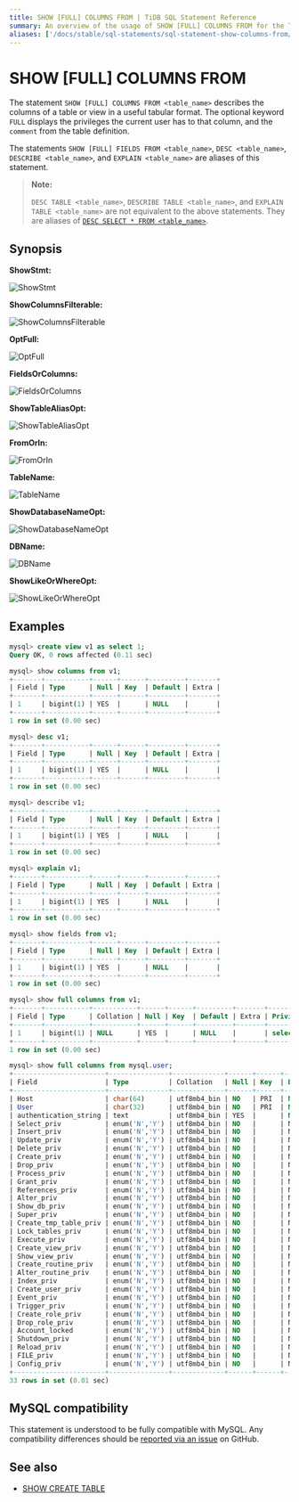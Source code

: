```yaml
---
title: SHOW [FULL] COLUMNS FROM | TiDB SQL Statement Reference
summary: An overview of the usage of SHOW [FULL] COLUMNS FROM for the TiDB database.
aliases: ['/docs/stable/sql-statements/sql-statement-show-columns-from/','/docs/v4.0/sql-statements/sql-statement-show-columns-from/','/docs/stable/reference/sql/statements/show-columns-from/','/docs/v4.0/reference/sql/statements/show-columns-from/']
---
```


# SHOW [FULL] COLUMNS FROM

The statement `SHOW [FULL] COLUMNS FROM <table_name>` describes the columns of a table or view in a useful tabular format. The optional keyword `FULL` displays the privileges the current user has to that column, and the `comment` from the table definition.

The statements `SHOW [FULL] FIELDS FROM <table_name>`, `DESC <table_name>`, `DESCRIBE <table_name>`, and `EXPLAIN <table_name>` are aliases of this statement.

> **Note:**
>
> `DESC TABLE <table_name>`, `DESCRIBE TABLE <table_name>`, and `EXPLAIN TABLE <table_name>` are not equivalent to the above statements. They are aliases of [`DESC SELECT * FROM <table_name>`](/sql-statements/sql-statement-explain.md).

## Synopsis

**ShowStmt:**

![ShowStmt](https://docs-download.pingcap.com/media/images/docs/sqlgram/ShowStmt.png)

**ShowColumnsFilterable:**

![ShowColumnsFilterable](https://docs-download.pingcap.com/media/images/docs/sqlgram/ShowColumnsFilterable.png)

**OptFull:**

![OptFull](https://docs-download.pingcap.com/media/images/docs/sqlgram/OptFull.png)

**FieldsOrColumns:**

![FieldsOrColumns](https://docs-download.pingcap.com/media/images/docs/sqlgram/FieldsOrColumns.png)

**ShowTableAliasOpt:**

![ShowTableAliasOpt](https://docs-download.pingcap.com/media/images/docs/sqlgram/ShowTableAliasOpt.png)

**FromOrIn:**

![FromOrIn](https://docs-download.pingcap.com/media/images/docs/sqlgram/FromOrIn.png)

**TableName:**

![TableName](https://docs-download.pingcap.com/media/images/docs/sqlgram/TableName.png)

**ShowDatabaseNameOpt:**

![ShowDatabaseNameOpt](https://docs-download.pingcap.com/media/images/docs/sqlgram/ShowDatabaseNameOpt.png)

**DBName:**

![DBName](https://docs-download.pingcap.com/media/images/docs/sqlgram/DBName.png)

**ShowLikeOrWhereOpt:**

![ShowLikeOrWhereOpt](https://docs-download.pingcap.com/media/images/docs/sqlgram/ShowLikeOrWhereOpt.png)

## Examples

```sql
mysql> create view v1 as select 1;
Query OK, 0 rows affected (0.11 sec)

mysql> show columns from v1;
+-------+-----------+------+------+---------+-------+
| Field | Type      | Null | Key  | Default | Extra |
+-------+-----------+------+------+---------+-------+
| 1     | bigint(1) | YES  |      | NULL    |       |
+-------+-----------+------+------+---------+-------+
1 row in set (0.00 sec)

mysql> desc v1;
+-------+-----------+------+------+---------+-------+
| Field | Type      | Null | Key  | Default | Extra |
+-------+-----------+------+------+---------+-------+
| 1     | bigint(1) | YES  |      | NULL    |       |
+-------+-----------+------+------+---------+-------+
1 row in set (0.00 sec)

mysql> describe v1;
+-------+-----------+------+------+---------+-------+
| Field | Type      | Null | Key  | Default | Extra |
+-------+-----------+------+------+---------+-------+
| 1     | bigint(1) | YES  |      | NULL    |       |
+-------+-----------+------+------+---------+-------+
1 row in set (0.00 sec)

mysql> explain v1;
+-------+-----------+------+------+---------+-------+
| Field | Type      | Null | Key  | Default | Extra |
+-------+-----------+------+------+---------+-------+
| 1     | bigint(1) | YES  |      | NULL    |       |
+-------+-----------+------+------+---------+-------+
1 row in set (0.00 sec)

mysql> show fields from v1;
+-------+-----------+------+------+---------+-------+
| Field | Type      | Null | Key  | Default | Extra |
+-------+-----------+------+------+---------+-------+
| 1     | bigint(1) | YES  |      | NULL    |       |
+-------+-----------+------+------+---------+-------+
1 row in set (0.00 sec)

mysql> show full columns from v1;
+-------+-----------+-----------+------+------+---------+-------+---------------------------------+---------+
| Field | Type      | Collation | Null | Key  | Default | Extra | Privileges                      | Comment |
+-------+-----------+-----------+------+------+---------+-------+---------------------------------+---------+
| 1     | bigint(1) | NULL      | YES  |      | NULL    |       | select,insert,update,references |         |
+-------+-----------+-----------+------+------+---------+-------+---------------------------------+---------+
1 row in set (0.00 sec)

mysql> show full columns from mysql.user;
+-----------------------+---------------+-------------+------+------+---------+-------+---------------------------------+---------+
| Field                 | Type          | Collation   | Null | Key  | Default | Extra | Privileges                      | Comment |
+-----------------------+---------------+-------------+------+------+---------+-------+---------------------------------+---------+
| Host                  | char(64)      | utf8mb4_bin | NO   | PRI  | NULL    |       | select,insert,update,references |         |
| User                  | char(32)      | utf8mb4_bin | NO   | PRI  | NULL    |       | select,insert,update,references |         |
| authentication_string | text          | utf8mb4_bin | YES  |      | NULL    |       | select,insert,update,references |         |
| Select_priv           | enum('N','Y') | utf8mb4_bin | NO   |      | N       |       | select,insert,update,references |         |
| Insert_priv           | enum('N','Y') | utf8mb4_bin | NO   |      | N       |       | select,insert,update,references |         |
| Update_priv           | enum('N','Y') | utf8mb4_bin | NO   |      | N       |       | select,insert,update,references |         |
| Delete_priv           | enum('N','Y') | utf8mb4_bin | NO   |      | N       |       | select,insert,update,references |         |
| Create_priv           | enum('N','Y') | utf8mb4_bin | NO   |      | N       |       | select,insert,update,references |         |
| Drop_priv             | enum('N','Y') | utf8mb4_bin | NO   |      | N       |       | select,insert,update,references |         |
| Process_priv          | enum('N','Y') | utf8mb4_bin | NO   |      | N       |       | select,insert,update,references |         |
| Grant_priv            | enum('N','Y') | utf8mb4_bin | NO   |      | N       |       | select,insert,update,references |         |
| References_priv       | enum('N','Y') | utf8mb4_bin | NO   |      | N       |       | select,insert,update,references |         |
| Alter_priv            | enum('N','Y') | utf8mb4_bin | NO   |      | N       |       | select,insert,update,references |         |
| Show_db_priv          | enum('N','Y') | utf8mb4_bin | NO   |      | N       |       | select,insert,update,references |         |
| Super_priv            | enum('N','Y') | utf8mb4_bin | NO   |      | N       |       | select,insert,update,references |         |
| Create_tmp_table_priv | enum('N','Y') | utf8mb4_bin | NO   |      | N       |       | select,insert,update,references |         |
| Lock_tables_priv      | enum('N','Y') | utf8mb4_bin | NO   |      | N       |       | select,insert,update,references |         |
| Execute_priv          | enum('N','Y') | utf8mb4_bin | NO   |      | N       |       | select,insert,update,references |         |
| Create_view_priv      | enum('N','Y') | utf8mb4_bin | NO   |      | N       |       | select,insert,update,references |         |
| Show_view_priv        | enum('N','Y') | utf8mb4_bin | NO   |      | N       |       | select,insert,update,references |         |
| Create_routine_priv   | enum('N','Y') | utf8mb4_bin | NO   |      | N       |       | select,insert,update,references |         |
| Alter_routine_priv    | enum('N','Y') | utf8mb4_bin | NO   |      | N       |       | select,insert,update,references |         |
| Index_priv            | enum('N','Y') | utf8mb4_bin | NO   |      | N       |       | select,insert,update,references |         |
| Create_user_priv      | enum('N','Y') | utf8mb4_bin | NO   |      | N       |       | select,insert,update,references |         |
| Event_priv            | enum('N','Y') | utf8mb4_bin | NO   |      | N       |       | select,insert,update,references |         |
| Trigger_priv          | enum('N','Y') | utf8mb4_bin | NO   |      | N       |       | select,insert,update,references |         |
| Create_role_priv      | enum('N','Y') | utf8mb4_bin | NO   |      | N       |       | select,insert,update,references |         |
| Drop_role_priv        | enum('N','Y') | utf8mb4_bin | NO   |      | N       |       | select,insert,update,references |         |
| Account_locked        | enum('N','Y') | utf8mb4_bin | NO   |      | N       |       | select,insert,update,references |         |
| Shutdown_priv         | enum('N','Y') | utf8mb4_bin | NO   |      | N       |       | select,insert,update,references |         |
| Reload_priv           | enum('N','Y') | utf8mb4_bin | NO   |      | N       |       | select,insert,update,references |         |
| FILE_priv             | enum('N','Y') | utf8mb4_bin | NO   |      | N       |       | select,insert,update,references |         |
| Config_priv           | enum('N','Y') | utf8mb4_bin | NO   |      | N       |       | select,insert,update,references |         |
+-----------------------+---------------+-------------+------+------+---------+-------+---------------------------------+---------+
33 rows in set (0.01 sec)
```

## MySQL compatibility

This statement is understood to be fully compatible with MySQL. Any compatibility differences should be [reported via an issue](https://github.com/pingcap/tidb/issues/new/choose) on GitHub.

## See also

* [SHOW CREATE TABLE](/sql-statements/sql-statement-show-create-table.md)
